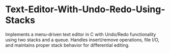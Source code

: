 # Text-Editor-With-Undo-Redo-Using-Stacks
Implements a menu-driven text editor in C with Undo/Redo functionality using two stacks and a queue. Handles insert/remove operations, file I/O, and maintains proper stack behavior for differential editing.
